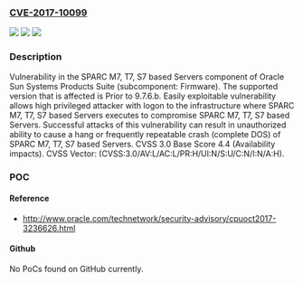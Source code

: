 ### [CVE-2017-10099](https://cve.mitre.org/cgi-bin/cvename.cgi?name=CVE-2017-10099)
![](https://img.shields.io/static/v1?label=Product&message=SPARC%20-%20Sun%20System%20Firmware%20-%20NPE&color=blue)
![](https://img.shields.io/static/v1?label=Version&message=%3C%209.7.6.b%20&color=brighgreen)
![](https://img.shields.io/static/v1?label=Vulnerability&message=Easily%20exploitable%20vulnerability%20allows%20high%20privileged%20attacker%20with%20logon%20to%20the%20infrastructure%20where%20SPARC%20M7%2C%20T7%2C%20S7%20based%20Servers%20executes%20to%20compromise%20SPARC%20M7%2C%20T7%2C%20S7%20based%20Servers.%20%20Successful%20attacks%20of%20this%20vulnerability%20can%20result%20in%20unauthorized%20ability%20to%20cause%20a%20hang%20or%20frequently%20repeatable%20crash%20(complete%20DOS)%20of%20SPARC%20M7%2C%20T7%2C%20S7%20based%20Servers.&color=brighgreen)

### Description

Vulnerability in the SPARC M7, T7, S7 based Servers component of Oracle Sun Systems Products Suite (subcomponent: Firmware). The supported version that is affected is Prior to 9.7.6.b. Easily exploitable vulnerability allows high privileged attacker with logon to the infrastructure where SPARC M7, T7, S7 based Servers executes to compromise SPARC M7, T7, S7 based Servers. Successful attacks of this vulnerability can result in unauthorized ability to cause a hang or frequently repeatable crash (complete DOS) of SPARC M7, T7, S7 based Servers. CVSS 3.0 Base Score 4.4 (Availability impacts). CVSS Vector: (CVSS:3.0/AV:L/AC:L/PR:H/UI:N/S:U/C:N/I:N/A:H).

### POC

#### Reference
- http://www.oracle.com/technetwork/security-advisory/cpuoct2017-3236626.html

#### Github
No PoCs found on GitHub currently.

